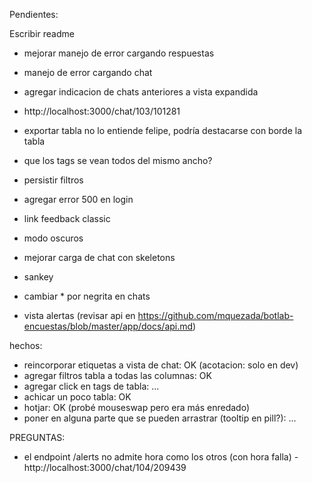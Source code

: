 Pendientes:

Escribir readme

- mejorar manejo de error cargando respuestas
- manejo de error cargando chat
- agregar indicacion de chats anteriores a vista expandida
- http://localhost:3000/chat/103/101281

- exportar tabla no lo entiende felipe, podría destacarse con borde la tabla
- que los tags se vean todos del mismo ancho?
- persistir filtros
- agregar error 500 en login
- link feedback classic
- modo oscuros
- mejorar carga de chat con skeletons
- sankey
- cambiar * por negrita en chats
- vista alertas (revisar api en https://github.com/mquezada/botlab-encuestas/blob/master/app/docs/api.md)

hechos:
- reincorporar etiquetas a vista de chat: OK (acotacion: solo en dev)
- agregar filtros tabla a todas las columnas: OK
- agregar click en tags de tabla: ...
- achicar un poco tabla: OK
- hotjar: OK (probé mouseswap pero era más enredado)
- poner en alguna parte que se pueden arrastrar (tooltip en pill?): ...

PREGUNTAS:
- el endpoint /alerts no admite hora como los otros (con hora falla)
-http://localhost:3000/chat/104/209439